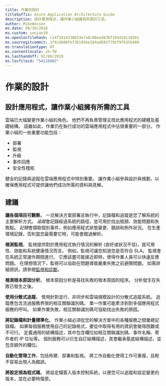 ```yaml
---
title: 作業的設計
titleSuffix: Azure Application Architecture Guide
description: 設計應用程式，讓作業小組擁有所需的工具。
author: MikeWasson
ms.date: 08/30/2018
ms.custom: seojan19
ms.openlocfilehash: c14f3d14330633e7a8c88eedd38f1844291195b1
ms.sourcegitcommit: 1f4cdb08fe73b1956e164ad692f792f9f635b409
ms.translationtype: HT
ms.contentlocale: zh-TW
ms.lasthandoff: 01/08/2019
ms.locfileid: "54110402"
---
```

# <a name="design-for-operations"></a>作業的設計

## <a name="design-an-application-so-that-the-operations-team-has-the-tools-they-need"></a>設計應用程式，讓作業小組擁有所需的工具

雲端已大幅變更作業小組的角色。 他們不再負責管理主控此應用程式的硬體及基礎結構。  話雖如此，作業仍在執行成功的雲端應用程式中佔很重要的一部分。 作業小組的一些重要功能包括：

- 部署
- 監視
- 升級
- 事件回應
- 安全性稽核

健全的記錄與追蹤在雲端應用程式中特別重要。 讓作業小組參與設計與規劃，以確保應用程式可提供讓他們成功所需的資料與見解。  <!-- to do: Link to DevOps checklist -->

## <a name="recommendations"></a>建議

**讓各個項目可觀察**。 一旦解決方案部署且執行中，記錄檔和追蹤是您了解系統的主要解析方式。 *追蹤*會記錄經過系統的路徑，並可用於找出瓶頸、效能問題和失敗點。 *記錄*會擷取個別事件，例如應用程式狀態變更、錯誤和例外狀況。 在生產環境記錄，否則當您最需要它時，可能會錯過解析。

**檢測監視**。 監視提供對於應用程式執行情況的解析 (良好或狀況不佳)，就可用性、效能和系統健康情況而言。 例如，監視可讓您知道您是否符合 SLA。 監視會在系統正常運作期間進行。 它應該盡可能接近即時，使得作業人員可以快速反應問題。 在理想情況下，監視可以協助在問題導致嚴重失敗之前避開問題。 如需詳細資訊，請參閱[監視和診斷][monitoring]。

**檢測根本原因分析**。 根本原因分析是尋找失敗的根本原因的程序。 分析發生在失敗已發生之後。

**使用分散式追蹤**。 使用針對並行、非同步和雲端規模設計的分散式追蹤系統。 追蹤應包含流過服務界限的相互關聯識別碼。 單一作業可能牽涉到對多個應用程式服務的呼叫。 如果作業失敗，相互關聯識別碼可協助找出失敗的原因。

**將記錄檔和計量標準化**。 作業小組必須從您的解決方案中的各種服務之間彙總記錄檔。 如果每個服務使用自己的記錄格式，要從中取得有用的資訊會變得困難或不可行。 定義通用的結構描述，其中包含欄位如相互關聯識別碼、事件名稱、寄件者的 IP 位址等。 個別服務可以衍生自訂結構描述，其會繼承基底結構描述，並包含額外的欄位。

**自動化管理工作**，包括佈建、部署和監視。 將工作自動化使得工作可重複，且較不容易出現人為錯誤。

**將設定視為程式碼**。 將設定檔簽入版本控制系統，以便您可以追蹤和設定變更的版本，並在必要時復原。

<!-- links -->

[monitoring]: ../../best-practices/monitoring.md
